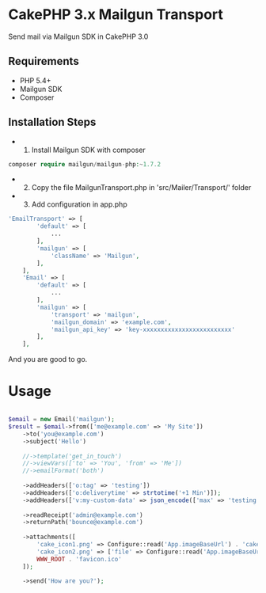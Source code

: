 # CakePHP 3.x Mailgun Transport

Send mail via Mailgun SDK in CakePHP 3.0

## Requirements

* PHP 5.4+
* Mailgun SDK
* Composer

## Installation Steps

* 1) Install Mailgun SDK with composer 

```PHP
composer require mailgun/mailgun-php:~1.7.2
```

* 2) Copy the file MailgunTransport.php in 'src/Mailer/Transport/' folder

* 3) Add configuration in app.php

```php
'EmailTransport' => [
		'default' => [
			...
		],
		'mailgun' => [
			'className' => 'Mailgun',
		],
	],
	'Email' => [
		'default' => [
			...
		],
		'mailgun' => [
			'transport' => 'mailgun',
			'mailgun_domain' => 'example.com',
			'mailgun_api_key' => 'key-xxxxxxxxxxxxxxxxxxxxxxxxx'
		],
	],
```

And you are good to go.

# Usage

```php

$email = new Email('mailgun');
$result = $email->from(['me@example.com' => 'My Site'])
	->to('you@example.com')
	->subject('Hello')
	
	//->template('get_in_touch')
	//->viewVars(['to' => 'You', 'from' => 'Me'])
	//->emailFormat('both')
	
	->addHeaders(['o:tag' => 'testing'])
	->addHeaders(['o:deliverytime' => strtotime('+1 Min')]);
	->addHeaders(['v:my-custom-data' => json_encode(['max' => 'testing'])])
	
	->readReceipt('admin@example.com')
	->returnPath('bounce@example.com')
	
	->attachments([
		'cake_icon1.png' => Configure::read('App.imageBaseUrl') . 'cake.icon.png',
		'cake_icon2.png' => ['file' => Configure::read('App.imageBaseUrl') . 'cake.icon.png'],
		WWW_ROOT . 'favicon.ico'
	]);
	
	->send('How are you?');

```
